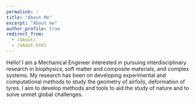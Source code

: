 ```yaml
---
permalink: /
title: "About Me"
excerpt: "About me"
author_profile: true
redirect_from: 
  - /about/
  - /about.html
---
```



Hello! I am a Mechanical Engineer interested in pursuing interdisciplinary research in biophysics, soft matter and composite materials, and complex systems. My research has been on developing experimental and computational methods to study the geometry of airfoils, deformation of tyres. I aim to develop methods and tools to aid the study of nature and to solve unmet global challenges.

